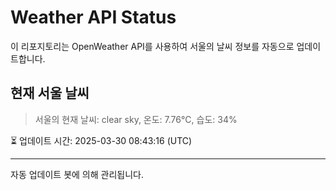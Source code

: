 
# Weather API Status

이 리포지토리는 OpenWeather API를 사용하여 서울의 날씨 정보를 자동으로 업데이트합니다.

## 현재 서울 날씨
> 서울의 현재 날씨: clear sky, 온도: 7.76°C, 습도: 34%

⏳ 업데이트 시간: 2025-03-30 08:43:16 (UTC)

---
자동 업데이트 봇에 의해 관리됩니다.
